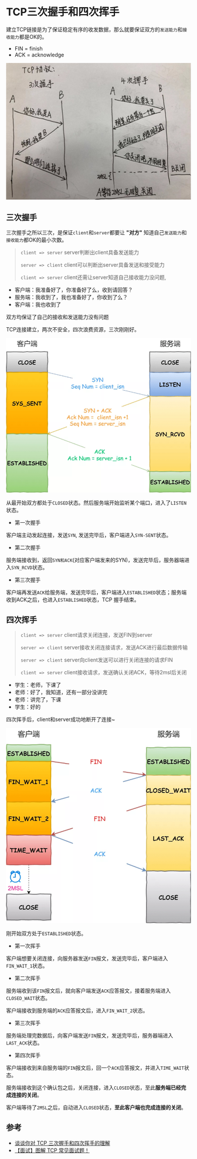 # TCP三次握手和四次挥手

建立TCP链接是为了保证稳定有序的收发数据，那么就要保证双方的`发送能力`和`接收能力`都是OK的。 

- FIN = finish
- ACK = acknowledge

![](./../img/http0.png)


## 三次握手

三次握手之所以三次，是保证`client`和`server`都要让 **"对方"** 知道自己`发送能力`和`接收能力`都OK的最小次数。

> `client => server` server判断出client具备发送能力
>
> `server => client` client可以判断出server具备发送和接受能力
>
> `client => server` client还需让server知道自己接收能力没问题,

- 客户端：我准备好了，你准备好了么，收到请回答？ 
- 服务端：我收到了，我也准备好了，你收到了么？ 
- 客户端：我也收到了

双方均保证了自己的接收和发送能力没有问题

TCP连接建立，两次不安全，四次浪费资源，三次刚刚好。

![](./../img/http1.png)

从最开始双方都处于`CLOSED`状态。然后服务端开始监听某个端口，进入了`LISTEN`状态。

- 第一次握手

客户端主动发起连接，发送`SYN`, 发送完毕后，客户端进入`SYN-SENT`状态。

- 第二次握手

服务端接收到，返回`SYN和ACK`(对应客户端发来的SYN)，发送完毕后，服务器端进入`SYN_RCVD`状态。

- 第三次握手

客户端再发送`ACK`给服务端，发送完毕后，客户端进入`ESTABLISHED`状态；服务端收到ACK之后，也进入`ESTABLISHED`状态，TCP 握手结束。

## 四次挥手

> `client => server` client请求关闭连接，发送FIN到server
>
> `server => client` server接收关闭连接请求，发送ACK进行最后数据传输
>
> `server => client` server向client发送可以进行关闭连接的请求FIN
>
> `client => server` client接收请求，发送确认关闭ACK，等待2msl后关闭

- 学生：老师，下课了
- 老师：好了，我知道，还有一部分没讲完
- 老师：讲完了，下课
- 学生：好的

四次挥手后，client和server成功地断开了连接~

![](./../img/http2.png)

刚开始双方处于`ESTABLISHED`状态。

- 第一次挥手

客户端想要关闭连接，向服务器发送`FIN`报文，发送完毕后，客户端进入`FIN_WAIT_1`状态。

- 第二次挥手

服务端收到该`FIN`报文后，就向客户端发送`ACK`应答报文，接着服务端进入`CLOSED_WAIT`状态。

客户端接收到服务端的`ACK`应答报文后，进入`FIN_WAIT_2`状态。

- 第三次挥手

服务端处理完数据后，向客户端发送`FIN`报文，发送完毕后，服务器端进入`LAST_ACK`状态。

- 第四次挥手

客户端接收到来自服务端的`FIN`报文后，回一个`ACK`应答报文，并进入`TIME_WAIT`状态。

服务端接收到这个确认包之后，关闭连接，进入`CLOSED`状态，至此**服务端已经完成连接的关闭**。

客户端等待了`2MSL`之后，自动进入`CLOSED`状态，**至此客户端也完成连接的关闭**。


## 参考

- [谈谈你对 TCP 三次握手和四次挥手的理解](https://github.com/Advanced-Frontend/Daily-Interview-Question/issues/15)
- [【面试】图解 TCP 常见面试题！](https://mp.weixin.qq.com/s/2cQI_mfNsXElStHeuR9LmA)